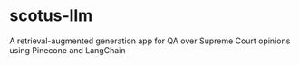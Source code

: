 # scotus-llm
A retrieval-augmented generation app for QA over Supreme Court opinions using Pinecone and LangChain
